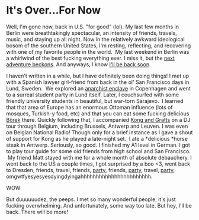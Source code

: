 <!--
slug: its-overfor-now
date: Thu Jun 19 2014 08:15:00 GMT-0700 (Pacific Daylight Time)
tags: Berlin, leaving, travel, abroad
title: It's Over...For Now
id: 89264664908
link: http://blog.mhgbrown.is/post/89264664908/its-overfor-now
raw: {"type":"text","blog_name":"mhgbrown-writing","blog":{"name":"mhgbrown-writing","title":"","description":"","url":"http://blog.mhgbrown.is/","uuid":"t:ePEJSJNMnTiNT1c2s-GWmw","updated":1455741575},"id":89264664908,"post_url":"http://blog.mhgbrown.is/post/89264664908/its-overfor-now","slug":"its-overfor-now","date":"2014-06-19 15:15:00 GMT","timestamp":1403190900,"state":"published","format":"html","reblog_key":"2t2ytRjv","tags":["Berlin","leaving","travel","abroad"],"short_url":"https://tmblr.co/ZYX4lq1J8bh5C","summary":"It's Over...For Now","is_blocks_post_format":false,"recommended_source":null,"recommended_color":null,"note_count":1,"title":"It's Over...For Now","body":"<p>Well, I&rsquo;m gone now, back in U.S. &ldquo;for good&rdquo; (lol). My last few months in Berlin were breathtakingly spectacular, an intensity of friends, travels, music, and staying up all night. Now in the relatively awkward ideological bosom of the southern United States, I&rsquo;m resting, reflecting, and recovering with one of my favorite people in the world.  My last weekend in Berlin was a whirlwind of the best fucking everything ever. I miss it, but the <a href=\"https://sumall.com/careers\">next adventure beckons</a>. And anyways, I know <a href=\"http://www.dimensionsfestival.com/\">I&rsquo;ll be back soon</a>. </p>\n<p>I haven&rsquo;t written in a while, but I have definitely been doing things! I met up with a Spanish lawyer girl-friend from back in the ol&rsquo; San Francisco days in Lund, Sweden.  We explored an <a href=\"http://en.wikipedia.org/wiki/Freetown_Christiania\">anarchist enclave</a> in Copenhagen and went to a surreal student party in Lund itself. Later, I couchsurfed with some friendly university students in beautiful, but war-torn Sarajevo.  I learned that that area of Europe has an enormous Ottoman influence (lots of mosques, Turkish-y food, etc) and that you can eat some fucking delicious <a href=\"http://en.wikipedia.org/wiki/B%C3%B6rek\">Börek</a> there. Quickly following that, I accompanied <a href=\"https://www.youtube.com/watch?v=q4_Rxf5aPI0\">Kong and Gratts</a> on a DJ tour through Belgium, including Brussels, Antwerp and Leuven. I was even on Belgian National Radio! Though only for a brief instance as I gave a shout of support for Kong as he played a late-night set.  I ate a <em>delicious </em>horse steak in Antwerp. Seriously, so good. I finished my A1 level in German. I got to play tour guide for some old friends from high school and San Francisco.  My friend Matt stayed with me for a whole month of absolute debauchery. I went back to the US a couple times, I got surprised by a boo &lt;3, went back to Dresden, friends, travel, friends, <a href=\"http://www.berghain.de/\">party</a>, friends, <a href=\"http://www.berghain.de/\">party</a>, travel, <a href=\"http://www.berghain.de/\">party</a>, omgwtfyesyesyesdyingdyingahhhhhhhhhhhhhhhhhhhhhhh.</p>\n<p>WOW</p>\n<p>But duuuuuudez, the peeps. I met so many wonderful people, it&rsquo;s just fucking overwhelming. And unfortunately, some way too late. But hey, I&rsquo;ll be back. There will be more!</p>","reblog":{"comment":"<p>Well, I’m gone now, back in U.S. “for good” (lol). My last few months in Berlin were breathtakingly spectacular, an intensity of friends, travels, music, and staying up all night. Now in the relatively awkward ideological bosom of the southern United States, I’m resting, reflecting, and recovering with one of my favorite people in the world.  My last weekend in Berlin was a whirlwind of the best fucking everything ever. I miss it, but the <a href=\"https://sumall.com/careers\">next adventure beckons</a>. And anyways, I know <a href=\"http://www.dimensionsfestival.com/\">I’ll be back soon</a>. </p>\n<p>I haven’t written in a while, but I have definitely been doing things! I met up with a Spanish lawyer girl-friend from back in the ol’ San Francisco days in Lund, Sweden.  We explored an <a href=\"http://en.wikipedia.org/wiki/Freetown_Christiania\">anarchist enclave</a> in Copenhagen and went to a surreal student party in Lund itself. Later, I couchsurfed with some friendly university students in beautiful, but war-torn Sarajevo.  I learned that that area of Europe has an enormous Ottoman influence (lots of mosques, Turkish-y food, etc) and that you can eat some fucking delicious <a href=\"http://en.wikipedia.org/wiki/B%C3%B6rek\">Börek</a> there. Quickly following that, I accompanied <a href=\"https://www.youtube.com/watch?v=q4_Rxf5aPI0\">Kong and Gratts</a> on a DJ tour through Belgium, including Brussels, Antwerp and Leuven. I was even on Belgian National Radio! Though only for a brief instance as I gave a shout of support for Kong as he played a late-night set.  I ate a <em>delicious </em>horse steak in Antwerp. Seriously, so good. I finished my A1 level in German. I got to play tour guide for some old friends from high school and San Francisco.  My friend Matt stayed with me for a whole month of absolute debauchery. I went back to the US a couple times, I got surprised by a boo &lt;3, went back to Dresden, friends, travel, friends, <a href=\"http://www.berghain.de/\">party</a>, friends, <a href=\"http://www.berghain.de/\">party</a>, travel, <a href=\"http://www.berghain.de/\">party</a>, omgwtfyesyesyesdyingdyingahhhhhhhhhhhhhhhhhhhhhhh.</p>\n<p>WOW</p>\n<p>But duuuuuudez, the peeps. I met so many wonderful people, it’s just fucking overwhelming. And unfortunately, some way too late. But hey, I’ll be back. There will be more!</p>","tree_html":""},"trail":[{"blog":{"name":"mhgbrown-writing","active":true,"theme":{"header_full_width":2448,"header_full_height":3264,"header_focus_width":2048,"header_focus_height":1152,"avatar_shape":"circle","background_color":"#FAFAFA","body_font":"Helvetica Neue","header_bounds":"997,2351,2266,96","header_image":"https://static.tumblr.com/4b23ec7fb988076e81306480748de0b1/aqgwfuh/OUkncja1l/tumblr_static_5q6zyxvvxkco0k440g4kokosg.jpg","header_image_focused":"https://static.tumblr.com/4b23ec7fb988076e81306480748de0b1/aqgwfuh/SPuncja1u/tumblr_static_tumblr_static_5q6zyxvvxkco0k440g4kokosg_focused_v3.jpg","header_image_scaled":"https://static.tumblr.com/4b23ec7fb988076e81306480748de0b1/aqgwfuh/OUkncja1l/tumblr_static_5q6zyxvvxkco0k440g4kokosg_2048_v2.jpg","header_stretch":true,"link_color":"#529ECC","show_avatar":true,"show_description":true,"show_header_image":true,"show_title":true,"title_color":"#444444","title_font":"Gibson","title_font_weight":"bold"},"share_likes":false,"share_following":false,"can_be_followed":true},"post":{"id":"89264664908"},"content_raw":"<p>Well, I’m gone now, back in U.S. “for good” (lol). My last few months in Berlin were breathtakingly spectacular, an intensity of friends, travels, music, and staying up all night. Now in the relatively awkward ideological bosom of the southern United States, I’m resting, reflecting, and recovering with one of my favorite people in the world.  My last weekend in Berlin was a whirlwind of the best fucking everything ever. I miss it, but the <a href=\"https://sumall.com/careers\">next adventure beckons</a>. And anyways, I know <a href=\"http://www.dimensionsfestival.com/\">I’ll be back soon</a>. </p>\n<p>I haven’t written in a while, but I have definitely been doing things! I met up with a Spanish lawyer girl-friend from back in the ol’ San Francisco days in Lund, Sweden.  We explored an <a href=\"http://en.wikipedia.org/wiki/Freetown_Christiania\">anarchist enclave</a> in Copenhagen and went to a surreal student party in Lund itself. Later, I couchsurfed with some friendly university students in beautiful, but war-torn Sarajevo.  I learned that that area of Europe has an enormous Ottoman influence (lots of mosques, Turkish-y food, etc) and that you can eat some fucking delicious <a href=\"http://en.wikipedia.org/wiki/B%C3%B6rek\">Börek</a> there. Quickly following that, I accompanied <a href=\"https://www.youtube.com/watch?v=q4_Rxf5aPI0\">Kong and Gratts</a> on a DJ tour through Belgium, including Brussels, Antwerp and Leuven. I was even on Belgian National Radio! Though only for a brief instance as I gave a shout of support for Kong as he played a late-night set.  I ate a <em>delicious </em>horse steak in Antwerp. Seriously, so good. I finished my A1 level in German. I got to play tour guide for some old friends from high school and San Francisco.  My friend Matt stayed with me for a whole month of absolute debauchery. I went back to the US a couple times, I got surprised by a boo &lt;3, went back to Dresden, friends, travel, friends, <a href=\"http://www.berghain.de/\">party</a>, friends, <a href=\"http://www.berghain.de/\">party</a>, travel, <a href=\"http://www.berghain.de/\">party</a>, omgwtfyesyesyesdyingdyingahhhhhhhhhhhhhhhhhhhhhhh.</p>\n<p>WOW</p>\n<p>But duuuuuudez, the peeps. I met so many wonderful people, it’s just fucking overwhelming. And unfortunately, some way too late. But hey, I’ll be back. There will be more!</p>","content":"<p>Well, I&rsquo;m gone now, back in U.S. &ldquo;for good&rdquo; (lol). My last few months in Berlin were breathtakingly spectacular, an intensity of friends, travels, music, and staying up all night. Now in the relatively awkward ideological bosom of the southern United States, I&rsquo;m resting, reflecting, and recovering with one of my favorite people in the world. &nbsp;My last weekend in Berlin was a whirlwind of the best fucking everything ever. I miss it, but the&nbsp;<a href=\"https://sumall.com/careers\">next adventure beckons</a>. And anyways, I know <a href=\"http://www.dimensionsfestival.com/\">I&rsquo;ll be back soon</a>.&nbsp;</p>\n<p>I haven&rsquo;t written in a while, but I have definitely been doing things! I met up with a Spanish lawyer girl-friend from back in the ol&rsquo; San Francisco days in Lund, Sweden. &nbsp;We explored an <a href=\"http://en.wikipedia.org/wiki/Freetown_Christiania\">anarchist enclave</a> in Copenhagen and went to a surreal student party in Lund itself. Later, I couchsurfed with some friendly university students in beautiful, but war-torn Sarajevo. &nbsp;I learned that that area of Europe has an enormous Ottoman influence (lots of mosques, Turkish-y food, etc) and that you can eat some fucking delicious <a href=\"http://en.wikipedia.org/wiki/B%C3%B6rek\">B&ouml;rek</a>&nbsp;there. Quickly following that,&nbsp;I accompanied <a href=\"https://www.youtube.com/watch?v=q4_Rxf5aPI0\">Kong and Gratts</a>&nbsp;on a DJ tour through Belgium, including Brussels, Antwerp and Leuven. I was even on Belgian National Radio! Though only for a brief instance as I gave a shout of support for Kong as he played a late-night set. &nbsp;I ate a <em>delicious&nbsp;</em>horse steak in Antwerp. Seriously, so good.&nbsp;I finished my A1 level in German. I got to play tour guide for some old friends from high school and San Francisco. &nbsp;My friend Matt stayed with me for a whole month of absolute debauchery. I went back to the US a couple times, I got surprised by a boo &lt;3, went back to Dresden, friends, travel, friends, <a href=\"http://www.berghain.de/\">party</a>, friends, <a href=\"http://www.berghain.de/\">party</a>, travel, <a href=\"http://www.berghain.de/\">party</a>, omgwtfyesyesyesdyingdyingahhhhhhhhhhhhhhhhhhhhhhh.</p>\n<p>WOW</p>\n<p>But duuuuuudez, the peeps. I met so many wonderful people, it&rsquo;s just fucking overwhelming. And unfortunately, some way too late. But hey, I&rsquo;ll be back. There will be more!</p>","is_current_item":true,"is_root_item":true}],"can_like":false,"can_reblog":false,"can_send_in_message":true,"can_reply":false,"display_avatar":true}
publish: 2014-06-019
-->


It's Over...For Now
===================

Well, I'm gone now, back in U.S. "for good" (lol). My last few months in
Berlin were breathtakingly spectacular, an intensity of friends,
travels, music, and staying up all night. Now in the relatively awkward
ideological bosom of the southern United States, I'm resting,
reflecting, and recovering with one of my favorite people in the world.
 My last weekend in Berlin was a whirlwind of the best fucking
everything ever. I miss it, but the [next adventure
beckons](https://sumall.com/careers). And anyways, I know [I'll be back
soon](http://www.dimensionsfestival.com/). 

I haven't written in a while, but I have definitely been doing things! I
met up with a Spanish lawyer girl-friend from back in the ol' San
Francisco days in Lund, Sweden.  We explored an [anarchist
enclave](http://en.wikipedia.org/wiki/Freetown_Christiania) in
Copenhagen and went to a surreal student party in Lund itself. Later, I
couchsurfed with some friendly university students in beautiful, but
war-torn Sarajevo.  I learned that that area of Europe has an enormous
Ottoman influence (lots of mosques, Turkish-y food, etc) and that you
can eat some fucking delicious
[Börek](http://en.wikipedia.org/wiki/B%C3%B6rek) there. Quickly
following that, I accompanied [Kong and
Gratts](https://www.youtube.com/watch?v=q4_Rxf5aPI0) on a DJ tour
through Belgium, including Brussels, Antwerp and Leuven. I was even on
Belgian National Radio! Though only for a brief instance as I gave a
shout of support for Kong as he played a late-night set.  I ate a
*delicious *horse steak in Antwerp. Seriously, so good. I finished my A1
level in German. I got to play tour guide for some old friends from high
school and San Francisco.  My friend Matt stayed with me for a whole
month of absolute debauchery. I went back to the US a couple times, I
got surprised by a boo \<3, went back to Dresden, friends, travel,
friends, [party](http://www.berghain.de/), friends,
[party](http://www.berghain.de/), travel,
[party](http://www.berghain.de/),
omgwtfyesyesyesdyingdyingahhhhhhhhhhhhhhhhhhhhhhh.

WOW

But duuuuuudez, the peeps. I met so many wonderful people, it's just
fucking overwhelming. And unfortunately, some way too late. But hey,
I'll be back. There will be more!

